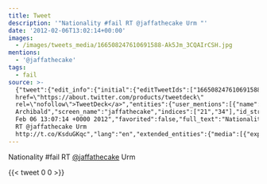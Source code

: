 ```yaml
---
title: Tweet
description: '"Nationality #fail RT @jaffathecake Urm "'
date: '2012-02-06T13:02:14+00:00'
images:
  - /images/tweets_media/166508247610691588-Ak5Jm_3CQAIrCSH.jpg
mentions:
  - '@jaffathecake'
tags:
  - fail
source: >-
  {"tweet":{"edit_info":{"initial":{"editTweetIds":["166508247610691588"],"editableUntil":"2012-02-06T14:07:14.461Z","editsRemaining":"5","isEditEligible":true}},"retweeted":false,"source":"<a
  href=\"https://about.twitter.com/products/tweetdeck\"
  rel=\"nofollow\">TweetDeck</a>","entities":{"user_mentions":[{"name":"Jake
  Archibald","screen_name":"jaffathecake","indices":["21","34"],"id_str":"15390783","id":"15390783"}],"urls":[],"symbols":[],"media":[{"expanded_url":"https://twitter.com/jaffathecake/status/166151170581217280/photo/1","source_status_id":"166151170581217280","indices":["39","59"],"url":"http://t.co/KsduGKqc","media_url":"http://pbs.twimg.com/media/Ak5Jm_3CQAIrCSH.jpg","id_str":"166151170585411586","source_user_id":"15390783","id":"166151170585411586","media_url_https":"https://pbs.twimg.com/media/Ak5Jm_3CQAIrCSH.jpg","source_user_id_str":"15390783","sizes":{"small":{"w":"510","h":"680","resize":"fit"},"large":{"w":"1536","h":"2048","resize":"fit"},"thumb":{"w":"150","h":"150","resize":"crop"},"medium":{"w":"900","h":"1200","resize":"fit"}},"type":"photo","source_status_id_str":"166151170581217280","display_url":"pic.twitter.com/KsduGKqc"}],"hashtags":[{"text":"fail","indices":["12","17"]}]},"display_text_range":["0","59"],"favorite_count":"0","id_str":"166508247610691588","truncated":false,"retweet_count":"0","id":"166508247610691588","possibly_sensitive":false,"created_at":"Mon
  Feb 06 13:07:14 +0000 2012","favorited":false,"full_text":"Nationality #fail
  RT @jaffathecake Urm
  http://t.co/KsduGKqc","lang":"en","extended_entities":{"media":[{"expanded_url":"https://twitter.com/jaffathecake/status/166151170581217280/photo/1","source_status_id":"166151170581217280","indices":["39","59"],"url":"http://t.co/KsduGKqc","media_url":"http://pbs.twimg.com/media/Ak5Jm_3CQAIrCSH.jpg","id_str":"166151170585411586","source_user_id":"15390783","id":"166151170585411586","media_url_https":"https://pbs.twimg.com/media/Ak5Jm_3CQAIrCSH.jpg","source_user_id_str":"15390783","sizes":{"small":{"w":"510","h":"680","resize":"fit"},"large":{"w":"1536","h":"2048","resize":"fit"},"thumb":{"w":"150","h":"150","resize":"crop"},"medium":{"w":"900","h":"1200","resize":"fit"}},"type":"photo","source_status_id_str":"166151170581217280","display_url":"pic.twitter.com/KsduGKqc"}]}}}
---
```

Nationality #fail RT [@jaffathecake](https://twitter.com/@jaffathecake) Urm 
    
{{< tweet 0 0 >}}
    
